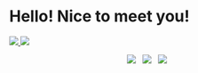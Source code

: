 # Hello! Nice to meet you!
<a href="https://github.com/NicoEugui">
  <img src="https://github-readme-stats.vercel.app/api?username=NicoEugui&show_icons=true&show_icons=true&count_private=true&theme=dark" />
</a>
<a href="https://github.com/NicoEugui">
  <img src="https://github-readme-stats.vercel.app/api/top-langs/?username=NicoEugui&layout=compact&theme=dark"/>
</a>

<p align="center">
    <a target="_blank" href="https://twitter.com/nico_eugui"><img src="https://img.shields.io/badge/%F0%9F%90%A6-Twitter-black"/></a> &nbsp;
    <a target="_blank" href="https://www.instagram.com/nico_eugui/"><img src="https://img.shields.io/badge/%F0%9F%A4%B3-Instagram-black"/></a> &nbsp;
    <a target="_blank" href="https://open.spotify.com/user/4nbtuskz1unjroqn46x5a00dq?si=d80f687b39c149f4"><img src="https://img.shields.io/badge/%F0%9F%8E%B8Music-Spotify Profile-black"/></a> &nbsp;
</p>













